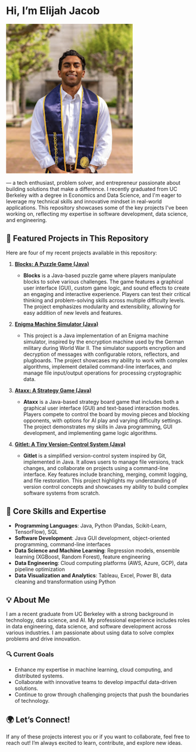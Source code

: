 # Hi, I’m **Elijah Jacob** 

![This is Me!](https://github.com/elijahgjacob/elijah-repo/blob/main/image3.png)

— a tech enthusiast, problem solver, and entrepreneur passionate about building solutions that make a difference. I recently graduated from UC Berkeley with a degree in Economics and Data Science, and I'm eager to leverage my technical skills and innovative mindset in real-world applications. This repository showcases some of the key projects I've been working on, reflecting my expertise in software development, data science, and engineering.

## 🚀 **Featured Projects in This Repository**

Here are four of my recent projects available in this repository:

1. **[Blocks: A Puzzle Game (Java)](link-to-your-repo)**
   - **Blocks** is a Java-based puzzle game where players manipulate blocks to solve various challenges. The game features a graphical user interface (GUI), custom game logic, and sound effects to create an engaging and interactive experience. Players can test their critical thinking and problem-solving skills across multiple difficulty levels. The project emphasizes modularity and extensibility, allowing for easy addition of new levels and features.

2. **[Enigma Machine Simulator (Java)](link-to-your-repo)**
   - This project is a Java implementation of an Enigma machine simulator, inspired by the encryption machine used by the German military during World War II. The simulator supports encryption and decryption of messages with configurable rotors, reflectors, and plugboards. The project showcases my ability to work with complex algorithms, implement detailed command-line interfaces, and manage file input/output operations for processing cryptographic data.

3. **[Ataxx: A Strategy Game (Java)](link-to-your-repo)**
   - **Ataxx** is a Java-based strategy board game that includes both a graphical user interface (GUI) and text-based interaction modes. Players compete to control the board by moving pieces and blocking opponents, with options for AI play and varying difficulty settings. The project demonstrates my skills in Java programming, GUI development, and implementing game logic algorithms.

4. **[Gitlet: A Tiny Version-Control System (Java)](link-to-your-repo)**
   - **Gitlet** is a simplified version-control system inspired by Git, implemented in Java. It allows users to manage file versions, track changes, and collaborate on projects using a command-line interface. Key features include branching, merging, commit logging, and file restoration. This project highlights my understanding of version control concepts and showcases my ability to build complex software systems from scratch.

## 🔧 **Core Skills and Expertise**

- **Programming Languages**: Java, Python (Pandas, Scikit-Learn, TensorFlow), SQL  
- **Software Development**: Java GUI development, object-oriented programming, command-line interfaces
- **Data Science and Machine Learning**: Regression models, ensemble learning (XGBoost, Random Forest), feature engineering
- **Data Engineering**: Cloud computing platforms (AWS, Azure, GCP), data pipeline optimization
- **Data Visualization and Analytics**: Tableau, Excel, Power BI, data cleaning and transformation using Python

## 💡 **About Me**

I am a recent graduate from UC Berkeley with a strong background in technology, data science, and AI. My professional experience includes roles in data engineering, data science, and software development across various industries. I am passionate about using data to solve complex problems and drive innovation.

### 🔍 **Current Goals**

- Enhance my expertise in machine learning, cloud computing, and distributed systems.
- Collaborate with innovative teams to develop impactful data-driven solutions.
- Continue to grow through challenging projects that push the boundaries of technology.

## 🌍 **Let’s Connect!**

If any of these projects interest you or if you want to collaborate, feel free to reach out! I’m always excited to learn, contribute, and explore new ideas.
